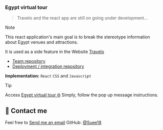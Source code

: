 ### Egypt virtual tour

> Travelo and the react app are still on going under development...

> [!NOTE]
> This react application's main goal is to break the stereotype information about Egypt venues and attractions.
> 
> It is used as a side feature in the Website [Travelo](https://suee18.github.io/egy_travelo.github.io/)
>  - [Team repository](https://github.com/Suee18/web_PHASE1)
>  - [Deployment / integration repository](https://github.com/Suee18/web_PHASE1)
>    
> **Implementation:**  `React` `CSS` and `Javascript`


> [!TIP]
> Access [Egypt virtual tour 🌐](https://suee18.github.io/egyTour.github.io/)
>Simply, follow the pop up message instructions.



## 📨 Contact me

Feel free to [Send me an email](mailto:salmaaasherif22@gmail.com?subject=GitHub%20repo%3A%3A%20Travelo-%3EEgypt%20virtual%20tour)
GitHub: [@Suee18](https://github.com/Suee18)







